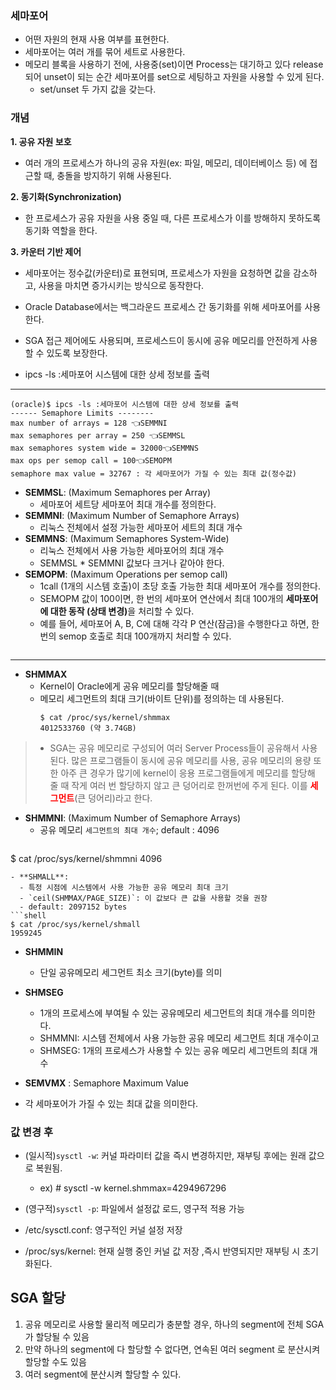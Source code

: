 <h3 id="세마포어">세마포어</h3>
<ul>
<li>어떤 자원의 현재 사용 여부를 표현한다.</li>
<li>세마포어는 여러 개를 묶어 세트로 사용한다.</li>
<li>메모리 블록을 사용하기 전에, 사용중(set)이면 Process는 대기하고 있다 release되어 unset이 되는 순간 세마포어를 set으로 세팅하고 자원을 사용할 수 있게 된다.<ul>
<li>set/unset 두 가지 값을 갖는다.</li>
</ul>
</li>
</ul>
<h3 id="개념">개념</h3>
<p><strong>1. 공유 자원 보호</strong></p>
<ul>
<li>여러 개의 프로세스가 하나의 공유 자원(ex: 파일, 메모리, 데이터베이스 등) 에 접근할 때, 충돌을 방지하기 위해 사용된다.</li>
</ul>
<p><strong>2. 동기화(Synchronization)</strong></p>
<ul>
<li>한 프로세스가 공유 자원을 사용 중일 때, 다른 프로세스가 이를 방해하지 못하도록 동기화 역할을 한다.</li>
</ul>
<p><strong>3. 카운터 기반 제어</strong></p>
<ul>
<li>세마포어는 정수값(카운터)로 표현되며, 프로세스가 자원을 요청하면 값을 감소하고, 사용을 마치면 증가시키는 방식으로 동작한다.</li>
</ul>
<ul>
<li><p>Oracle Database에서는 백그라운드 프로세스 간 동기화를 위해 세마포어를 사용한다.</p>
</li>
<li><p>SGA 접근 제어에도 사용되며, 프로세스드이 동시에 공유 메모리를 안전하게 사용할 수 있도록 보장한다.</p>
</li>
<li><p>ipcs -ls :세마포어 시스템에 대한 상세 정보를 출력</p>
</li>
</ul>
<hr />
<pre><code>(oracle)$ ipcs -ls :세마포어 시스템에 대한 상세 정보를 출력
------ Semaphore Limits --------
max number of arrays = 128 👈SEMMNI
max semaphores per array = 250 👈SEMMSL
max semaphores system wide = 32000👈SEMMNS
max ops per semop call = 100👈SEMOPM
semaphore max value = 32767 : 각 세마포어가 가질 수 있는 최대 값(정수값)</code></pre><ul>
<li><strong>SEMMSL</strong>: (Maximum Semaphores per Array)<ul>
<li>세마포어 세트당 세마포어 최대 개수를 정의한다.</li>
</ul>
</li>
<li><strong>SEMMNI</strong>: (Maximum Number of Semaphore Arrays)<ul>
<li>리눅스 전체에서 설정 가능한 세마포어 세트의 최대 개수 </li>
</ul>
</li>
<li><strong>SEMMNS</strong>: (Maximum Semaphores System-Wide)<ul>
<li>리눅스 전체에서 사용 가능한 세마포어의 최대 개수</li>
<li>SEMMSL * SEMMNI 값보다 크거나 같아야 한다.</li>
</ul>
</li>
<li><strong>SEMOPM</strong>: (Maximum Operations per semop call)<ul>
<li>1call (1개의 시스템 호출)이 초당 호출 가능한 최대 세마포어 개수를 정의한다.</li>
<li>SEMOPM 값이 100이면, 한 번의 세마포어 연산에서 최대 100개의 <strong>세마포어에 대한 동작
(상태 변경)</strong>을 처리할 수 있다.</li>
<li>예를 들어, 세마포어 A, B, C에 대해 각각 P 연산(잠금)을 수행한다고 하면, 한 번의 semop 호출로 최대 100개까지 처리할 수 있다.</li>
</ul>
</li>
</ul>
<p><img alt="" src="https://velog.velcdn.com/images/greendev/post/08433218-79d8-4b5a-9cd4-533dc6efe547/image.png" /></p>
<hr />
<ul>
<li><strong>SHMMAX</strong><ul>
<li>Kernel이 Oracle에게 공유 메모리를 할당해줄 때 </li>
<li>메모리 세그먼트의 최대 크기(바이트 단위)를 정의하는 데 사용된다.<pre><code class="language-shell">$ cat /proc/sys/kernel/shmmax
4012533760 (약 3.74GB)</code></pre>
</li>
</ul>
</li>
</ul>
<blockquote>
<ul>
<li>SGA는 공유 메모리로 구성되어 여러 Server Process들이 공유해서 사용된다. 
많은 프로그램들이 동시에 공유 메모리를 사용, 공유 메모리의 용량 또한 아주 큰 경우가 많기에 kernel이 응용 프로그램들에게 메모리를 할당해 줄 때 작게 여러 번 할당하지 않고 큰  덩어리로 한꺼번에 주게 된다. 이를 <strong><span style="color: red;">세그먼트</span></strong>(큰 덩어리)라고 한다.</li>
</ul>
</blockquote>
<ul>
<li><strong>SHMMNI</strong>: (Maximum Number of Semaphore Arrays)<ul>
<li>공유 메모리 <code>세그먼트의 최대 개수</code>; default : 4096<pre><code class="language-shell"></code></pre>
</li>
</ul>
</li>
</ul>
<p>$ cat /proc/sys/kernel/shmmni
4096</p>
<pre><code>- **SHMALL**: 
  - 특정 시점에 시스템에서 사용 가능한 공유 메모리 최대 크기
  - `ceil(SHMMAX/PAGE_SIZE)`: 이 값보다 큰 값을 사용할 것을 권장
  - default: 2097152 bytes 
```shell
$ cat /proc/sys/kernel/shmall
1959245</code></pre><ul>
<li><p><strong>SHMMIN</strong></p>
<ul>
<li>단일 공유메모리 세그먼트 최소 크기(byte)를 의미</li>
</ul>
</li>
<li><p><strong>SHMSEG</strong></p>
<ul>
<li>1개의 프로세스에 부여될 수 있는 공유메모리 세그먼트의 최대 개수를 의미한다.</li>
<li>SHMMNI: 시스템 전체에서 사용 가능한 공유 메모리 세그먼트 최대 개수이고</li>
<li>SHMSEG: 1개의 프로세스가 사용할 수 있는 공유 메모리 세그먼트의 최대 개수 </li>
</ul>
</li>
<li><p><strong>SEMVMX</strong> : Semaphore Maximum Value</p>
</li>
<li><p>각 세마포어가 가질 수 있는 최대 값을 의미한다.</p>
</li>
</ul>
<h3 id="값-변경-후">값 변경 후</h3>
<ul>
<li><p>(일시적)<code>sysctl -w</code>: 커널 파라미터 값을 즉시 변경하지만, 재부팅 후에는 원래 값으로 복원됨.</p>
<ul>
<li>ex) # sysctl -w kernel.shmmax=4294967296</li>
</ul>
</li>
<li><p>(영구적)<code>sysctl -p</code>: 파일에서 설정값 로드, 영구적 적용 가능</p>
</li>
<li><p>/etc/sysctl.conf: 영구적인 커널 설정 저장</p>
</li>
<li><p>/proc/sys/kernel: 현재 실행 중인 커널 값 저장 ,즉시 반영되지만 재부팅 시 초기화된다.</p>
</li>
</ul>
<h2 id="sga-할당">SGA 할당</h2>
<ol>
<li>공유 메모리로 사용할 물리적 메모리가 충분할 경우, 하나의 segment에 전체 SGA가 할당될 수 있음</li>
<li>만약 하나의 segment에 다 할당할 수 없다면, 연속된 여러 segment 로 분산시켜 할당할 수도 있음</li>
<li>여러 segment에 분산시켜 할당할 수 있다.</li>
</ol>